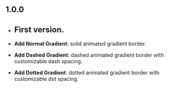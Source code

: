 ## 1.0.0

- ## First version.

- **Add Normal Gradient**: solid animated gradient border.
- **Add Dashed Gradient**: dashed animated gradient border with customizable dash spacing.
- **Add Dotted Gradient**: dotted animated gradient border with customizable dot spacing.


